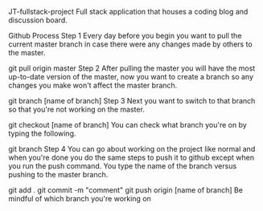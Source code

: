 JT-fullstack-project
Full stack application that houses a coding blog and discussion board.

Github Process
Step 1
Every day before you begin you want to pull the current master branch in case there were any changes made by others to the master.

git pull origin master
Step 2
After pulling the master you will have the most up-to-date version of the master, now you want to create a branch so any changes you make won't affect the master branch.

git branch [name of branch]
Step 3
Next you want to switch to that branch so that you're not working on the master.

git checkout [name of branch]
You can check what branch you're on by typing the following.

git branch
Step 4
You can go about working on the project like normal and when you're done you do the same steps to push it to github except when you run the push command. You type the name of the branch versus pushing to the master branch.

git add .
git commit -m "comment"
git push origin [name of branch]
Be mindful of which branch you're working on
